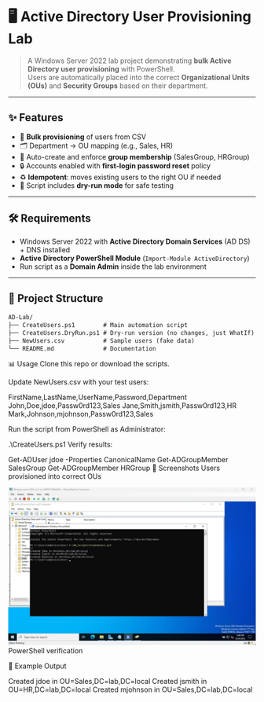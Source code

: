 # 🖥️ Active Directory User Provisioning Lab

> A Windows Server 2022 lab project demonstrating **bulk Active Directory user provisioning** with PowerShell.  
> Users are automatically placed into the correct **Organizational Units (OUs)** and **Security Groups** based on their department.

---

## ✨ Features

- 🚀 **Bulk provisioning** of users from CSV  
- 🗂️ Department → OU mapping (e.g., Sales, HR)  
- 👥 Auto-create and enforce **group membership** (SalesGroup, HRGroup)  
- 🔒 Accounts enabled with **first-login password reset** policy  
- ♻️ **Idempotent**: moves existing users to the right OU if needed  
- 📜 Script includes **dry-run mode** for safe testing

---

## 🛠️ Requirements

- Windows Server 2022 with **Active Directory Domain Services** (AD DS) + DNS installed  
- **Active Directory PowerShell Module** (`Import-Module ActiveDirectory`)  
- Run script as a **Domain Admin** inside the lab environment  

---

## 📂 Project Structure

```text
AD-Lab/
├── CreateUsers.ps1        # Main automation script
├── CreateUsers.DryRun.ps1 # Dry-run version (no changes, just WhatIf)
├── NewUsers.csv           # Sample users (fake data)
└── README.md              # Documentation
```

📊 Usage
Clone this repo or download the scripts.

Update NewUsers.csv with your test users:

FirstName,LastName,UserName,Password,Department
John,Doe,jdoe,Passw0rd123,Sales
Jane,Smith,jsmith,Passw0rd123,HR
Mark,Johnson,mjohnson,Passw0rd123,Sales

Run the script from PowerShell as Administrator:

.\CreateUsers.ps1
Verify results:

Get-ADUser jdoe -Properties CanonicalName
Get-ADGroupMember SalesGroup
Get-ADGroupMember HRGroup
📸 Screenshots
Users provisioned into correct OUs

![Users Created in OUs](CreateUsersWorks.jpg)
PowerShell verification

🧩 Example Output

Created jdoe in OU=Sales,DC=lab,DC=local
Created jsmith in OU=HR,DC=lab,DC=local
Created mjohnson in OU=Sales,DC=lab,DC=local
